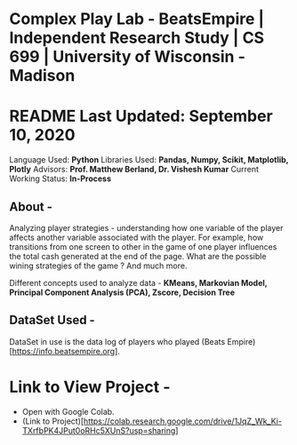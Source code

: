 # Complex Play Lab - BeatsEmpire | Independent Research Study | CS 699 | University of Wisconsin - Madison
# README Last Updated: September 10, 2020

Language Used: **Python**
Libraries Used: **Pandas, Numpy, Scikit, Matplotlib, Plotly**
Advisors: **Prof. Matthew Berland, Dr. Vishesh Kumar**
Current Working Status: **In-Process**

## About -   
Analyzing player strategies - understanding how one variable of the player affects another variable associated with the player. For example, how transitions from one screen to other in the game of one player influences the total cash generated at the end of the page. What are the possible wining strategies of the game ? And much more.

Different concepts used to analyze data - **KMeans, Markovian Model, Principal Component Analysis (PCA), Zscore, Decision Tree**

## DataSet Used - 
DataSet in use is the data log of players who played (Beats Empire)[https://info.beatsempire.org]. 

# Link to View Project -
- Open with Google Colab. 
- (Link to Project)[https://colab.research.google.com/drive/1JqZ_Wk_Ki-TXrfbPK4JPut0oRHc5XUnS?usp=sharing]
